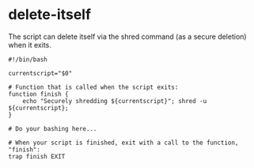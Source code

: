 # delete-itself
The script can delete itself via the shred command (as a secure deletion) when it exits.

```
#!/bin/bash

currentscript="$0"

# Function that is called when the script exits:
function finish {
    echo "Securely shredding ${currentscript}"; shred -u ${currentscript};
}

# Do your bashing here...

# When your script is finished, exit with a call to the function, "finish":
trap finish EXIT
```
